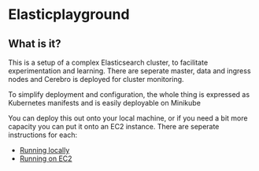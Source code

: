 # Elasticplayground

## What is it?

This is a setup of a complex Elasticsearch cluster, to facilitate experimentation and learning.  There are seperate
master, data and ingress nodes and Cerebro is deployed for cluster monitoring.

To simplify deployment and configuration, the whole thing is expressed as Kubernetes manifests and is easily deployable on Minikube

You can deploy this out onto your local machine, or if you need a bit more capacity you can put it onto an EC2 instance.
There are seperate instructions for each:

- [Running locally](doc/1a_local_setup.md)
- [Running on EC2](doc/1b_ec2_setup.md)
